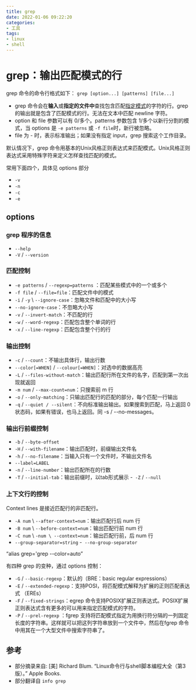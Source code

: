 ```yaml
---
title: grep
date: 2022-01-06 09:22:20
categories:
- 工具
tags:
- linux
- shell
---
```


# grep：输出匹配模式的行

grep 命令的命令行格式如下： `grep [option...] [patterns] [file...]`
- grep 命令会在**输入**或**指定的文件中**查找包含匹配<u>指定模式</u>的字符的行。grep 的输出就是包含了匹配模式的行。无法在文本中匹配 newline 字符。
- option 和 file 参数可以有 0/多个。patterns 参数包含 1/多个以新行分割的模式，当 options 是 `-e patterns` 或 `-f file`时，新行被忽略。
- file 为 - 时，表示标准输出；如果没有指定 input，grep 搜索这个工作目录。

默认情况下，grep 命令用基本的Unix风格正则表达式来匹配模式。Unix风格正则表达式采用特殊字符来定义怎样查找匹配的模式。

常用下面四个，具体见 options 部分
- `-v`
- `-n`
- `-c`
- `-e`

## options

### grep 程序的信息
- `--help`
- `-V` / `--version`

### 匹配控制
- `-e patterns` / `--regexp=patterns` ：匹配某些模式中的一个或多个
- `-f file` / `--file=file`：匹配文件中的模式
- `-i` / `-y` \ `--ignore-case`：忽略文件和匹配中的大小写
- `--no-ignore-case`：不忽略大小写
- `-v` / `--invert-match`：不匹配的行
- `-w` / `--word-regexp`：匹配包含整个单词的行
- `-x` / `--line-regexp`：匹配包含整个行的行

### 输出控制
- `-c` / `--count`：不输出具体行，输出行数
- `--color[=WHEN]` / `--colour[=WHEN]`：对选中的数据高亮
- `-L` / `--files-without-match`：输出匹配行所在文件的名字，匹配到第一次出现就返回
- `-m num` / `--max-count=num`：只搜索前 m 行
- `-o` / `--only-matching`：只输出匹配行的匹配的部分，每个匹配一行输出
- `-q` / `--quiet / --silent`：不向标准输出输出。如果搜索到匹配，马上返回 0 状态码，如果有错误，也马上返回。同 -s / --no-messages。

### 输出行前缀控制
- `-b` / `--byte-offset`
- `-H` / `--with-filename`：输出匹配时，前缀输出文件名
- `-h` / `--no-filename`：当输入只有一个文件时，不输出文件名
- `--label=LABEL` 
- `-n` / `--line-number`：输出匹配所在的行数
- `-T` / `--initial-tab`：输出前缀时，以tab形式展示
-` -Z` / `--null`

### 上下文行的控制
Context lines 是接近匹配行的非匹配行。
- `-A num` \ `--after-context=num`：输出匹配行后 num 行
- `-B num` \ `--before-context=num`：输出匹配行前 num 行
- `-C num` \ `-num \ --context=num`：输出匹配行前，后 num 行
- `--group-separator=string`
-` --no-group-separator`


“alias grep='grep --color=auto”




有四种 grep 的变种，通过 options 控制：
- `-G` / `--basic-regexp`：默认的（BRE：basic regular expressions）
- `-E` / `--extended-regexp`：支持POSI，将匹配模式解释为扩展的正则匹配表达式 （EREs）
- `-F` / `--fixed-strings`：egrep 命令支持POSIX扩展正则表达式。POSIX扩展正则表达式含有更多的可以用来指定匹配模式的字符。
- `-P` / `--prel-regexp` ：fgrep 支持将匹配模式指定为用换行符分隔的一列固定长度的字符串。这样就可以把这列字符串放到一个文件中，然后在fgrep 命令中用其在一个大型文件中搜索字符串了。

## 参考
- 部分摘录来自: [美] Richard Blum. “Linux命令行与shell脚本编程大全（第3版）。” Apple Books.
- 部分翻译自 `info grep`
